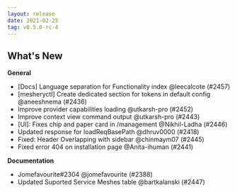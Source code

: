 ```yaml
---
layout: release
date: 2021-02-25
tag: v0.5.0-rc-4
---
```


## What's New
**General**
- [Docs] Language separation for Functionality index @leecalcote (#2457)
- [mesheryctl] Create dedicated section for tokens in default config @aneeshnema (#2436)
- Improve provider capabilities loading @utkarsh-pro (#2452)
- Improve context view command output @utkarsh-pro (#2443)
- [UI]: Fixes chip and paper card in /management @Nikhil-Ladha (#2446)
- Updated response for loadReqBasePath @dhruv0000 (#2418)
- Fixed: Header Overlapping with sidebar @chinmaym07 (#2445)
- Fixed error 404 on installation page @Anita-ihuman (#2441)

**Documentation**

- Jomefavourite#2304 @jomefavourite (#2388)
- Updated Suported Service Meshes table @bartkalanski (#2447)
